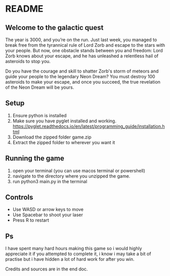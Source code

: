 # README

## Welcome to the galactic quest

The year is 3000, and you’re on the run. Just last week, you managed to break free from the tyrannical rule of Lord Zorb and escape to the stars with your people. But now, one obstacle stands between you and freedom: Lord Zorb knows about your escape, and he has unleashed a relentless hail of asteroids to stop you.

Do you have the courage and skill to shatter Zorb's storm of meteors and guide your people to the legendary Neon Dream? You must destroy 100 asteroids to make your escape, and once you succeed, the true revelation of the Neon Dream will be yours.

## Setup
1. Ensure python is installed
2. Make sure you have pyglet installed and working. https://pyglet.readthedocs.io/en/latest/programming_guide/installation.html
3. Download the zipped folder game.zip
4. Extract the zipped folder to wherever you want it
## Running the game
1. open your terminal (you can use macos terminal or powershell)
2. navigate to the directory where you unzipped the game.
3. run python3 main.py in the terminal

## Controls
- Use WASD or arrow keys to move
- Use Spacebar to shoot your laser
- Press R to restart

## Ps
I have spent many hard hours making this game so i would highly appreciate it if you attempted to complete it, i know i may take a bit of practise but i have hidden a lot of hard work for after you win.

Credits and sources are in the end doc.